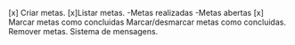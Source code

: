 [x] Criar metas.
[x]Listar metas.
  -Metas realizadas
  -Metas abertas
[x] Marcar metas como concluidas
Marcar/desmarcar metas como concluidas.
Remover metas.
Sistema de mensagens.